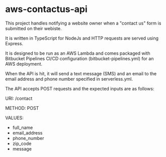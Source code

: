 # aws-contactus-api

This project handles notifying a website owner when a "contact us" form is submitted on their webiste.

It is written in TypeScript for NodeJs and HTTP requests are served using Express.

It is designed to be run as an AWS Lambda and comes packaged with Bitbucket Pipelines CI/CD configuration (bitbucket-pipelines.yml) for an AWS deployment.

When the API is hit, it will send a text message (SMS) and an email to the email address and phone number specified in serverless.yml.

The API accepts POST requests and the expected inputs are as follows:

URI: /contact

METHOD: POST

VALUES:

- full_name
- email_address
- phone_number
- zip_code
- message
